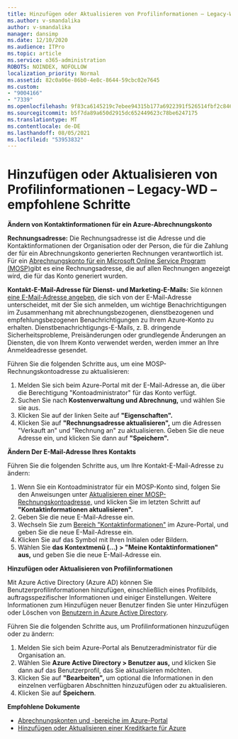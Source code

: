 ```yaml
---
title: Hinzufügen oder Aktualisieren von Profilinformationen – Legacy-WD – empfohlene Schritte
ms.author: v-smandalika
author: v-smandalika
manager: dansimp
ms.date: 12/10/2020
ms.audience: ITPro
ms.topic: article
ms.service: o365-administration
ROBOTS: NOINDEX, NOFOLLOW
localization_priority: Normal
ms.assetid: 82c0a06e-86b0-4e8c-8644-59cbc02e7645
ms.custom:
- "9004166"
- "7339"
ms.openlocfilehash: 9f83ca6145219c7ebee94315b177a6922391f526514fbf2c846f9a26a44228ba
ms.sourcegitcommit: b5f7da89a650d2915dc652449623c78be6247175
ms.translationtype: MT
ms.contentlocale: de-DE
ms.lasthandoff: 08/05/2021
ms.locfileid: "53953832"
---
```

# <a name="add-or-update-profile-information---legacy-wd---recommended-steps"></a>Hinzufügen oder Aktualisieren von Profilinformationen – Legacy-WD – empfohlene Schritte

**Ändern von Kontaktinformationen für ein Azure-Abrechnungskonto**

**Rechnungsadresse:** Die Rechnungsadresse ist die Adresse und die Kontaktinformationen der Organisation oder der Person, die für die Zahlung der für ein Abrechnungskonto generierten Rechnungen verantwortlich ist. Für ein [Abrechnungskonto für ein Microsoft Online Service Program (MOSP)](https://docs.microsoft.com/azure/cost-management-billing/manage/change-azure-account-profile#update-an-mosp-billing-account-address)gibt es eine Rechnungsadresse, die auf allen Rechnungen angezeigt wird, die für das Konto generiert wurden.

**Kontakt-E-Mail-Adresse für Dienst- und Marketing-E-Mails:** Sie können [eine E-Mail-Adresse angeben,](https://docs.microsoft.com/azure/cost-management-billing/manage/change-azure-account-profile#change-your-contact-email-address) die sich von der E-Mail-Adresse unterscheidet, mit der Sie sich anmelden, um wichtige Benachrichtigungen im Zusammenhang mit abrechnungsbezogenen, dienstbezogenen und empfehlungsbezogenen Benachrichtigungen zu Ihrem Azure-Konto zu erhalten. Dienstbenachrichtigungs-E-Mails, z. B. dringende Sicherheitsprobleme, Preisänderungen oder grundlegende Änderungen an Diensten, die von Ihrem Konto verwendet werden, werden immer an Ihre Anmeldeadresse gesendet.

Führen Sie die folgenden Schritte aus, um eine MOSP-Rechnungskontoadresse zu aktualisieren:
1. Melden Sie sich beim Azure-Portal mit der E-Mail-Adresse an, die über die Berechtigung "Kontoadministrator" für das Konto verfügt.
2. Suchen Sie nach **Kostenverwaltung und Abrechnung,** und wählen Sie sie aus. 
3. Klicken Sie auf der linken Seite auf **"Eigenschaften".** 
4. Klicken Sie auf **"Rechnungsadresse aktualisieren",** um die Adressen "Verkauft an" und "Rechnung an" zu aktualisieren. Geben Sie die neue Adresse ein, und klicken Sie dann auf **"Speichern".**

**Ändern Der E-Mail-Adresse Ihres Kontakts** 

Führen Sie die folgenden Schritte aus, um Ihre Kontakt-E-Mail-Adresse zu ändern:
1. Wenn Sie ein Kontoadministrator für ein MOSP-Konto sind, folgen Sie den Anweisungen unter [Aktualisieren einer MOSP-Rechnungskontoadresse,](https://docs.microsoft.com/azure/cost-management-billing/manage/change-azure-account-profile#update-an-mosp-billing-account-address) und klicken Sie im letzten Schritt auf **"Kontaktinformationen aktualisieren".** 
2. Geben Sie die neue E-Mail-Adresse ein. 
3. Wechseln Sie zum [Bereich "Kontaktinformationen"](https://ms.portal.azure.com/) im Azure-Portal, und geben Sie die neue E-Mail-Adresse ein. 
4. Klicken Sie auf das Symbol mit Ihren Initialen oder Bildern. 
5. Wählen Sie **das Kontextmenü (...) > "Meine Kontaktinformationen" aus,** und geben Sie die neue E-Mail-Adresse ein.

**Hinzufügen oder Aktualisieren von Profilinformationen**

Mit Azure Active Directory (Azure AD) können Sie Benutzerprofilinformationen hinzufügen, einschließlich eines Profilbilds, auftragsspezifischer Informationen und einiger Einstellungen. Weitere Informationen zum Hinzufügen neuer Benutzer finden Sie unter Hinzufügen oder Löschen von [Benutzern in Azure Active Directory](https://docs.microsoft.com/azure/active-directory/fundamentals/add-users-azure-active-directory).

Führen Sie die folgenden Schritte aus, um Profilinformationen hinzuzufügen oder zu ändern:

1. Melden Sie sich beim Azure-Portal als Benutzeradministrator für die Organisation an.
2. Wählen Sie **Azure Active Directory > Benutzer aus,** und klicken Sie dann auf das Benutzerprofil, das Sie aktualisieren möchten. 
3. Klicken Sie auf **"Bearbeiten",** um optional die Informationen in den einzelnen verfügbaren Abschnitten hinzuzufügen oder zu aktualisieren. 
4. Klicken Sie auf **Speichern**.

**Empfohlene Dokumente**

- [Abrechnungskonten und -bereiche im Azure-Portal](https://docs.microsoft.com/azure/cost-management-billing/manage/view-all-accounts) 
- [Hinzufügen oder Aktualisieren einer Kreditkarte für Azure](https://docs.microsoft.com/azure/cost-management-billing/manage/change-credit-card)


